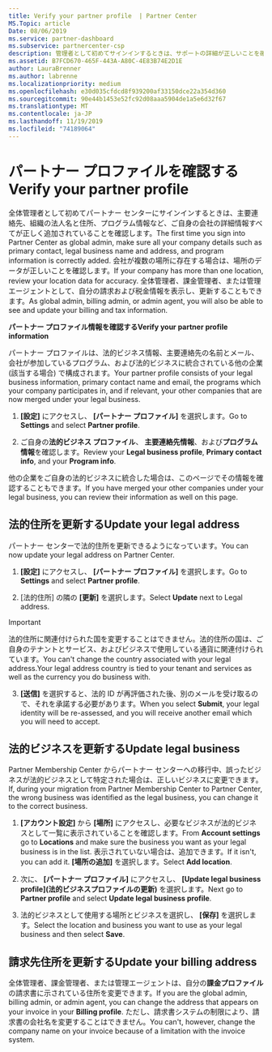 ```yaml
---
title: Verify your partner profile  | Partner Center
MS.Topic: article
Date: 08/06/2019
ms.service: partner-dashboard
ms.subservice: partnercenter-csp
description: 管理者として初めてサインインするときは、サポートの詳細が正しいことを確認し、適宜、税金の除外を申告すると共に、貴社のプロファイルの連絡先情報を確認してください。
ms.assetid: B7FCD670-465F-443A-A80C-4E83B74E2D1E
author: LauraBrenner
ms.author: labrenne
ms.localizationpriority: medium
ms.openlocfilehash: e30d035cfdcd8f939200af33150dce22a354d360
ms.sourcegitcommit: 90e44b1453e52fc92d08aaa5904de1a5e6d32f67
ms.translationtype: MT
ms.contentlocale: ja-JP
ms.lasthandoff: 11/19/2019
ms.locfileid: "74189064"
---
```

# <a name="verify-your-partner-profile"></a><span data-ttu-id="e8a8f-103">パートナー プロファイルを確認する</span><span class="sxs-lookup"><span data-stu-id="e8a8f-103">Verify your partner profile</span></span>

<span data-ttu-id="e8a8f-104">全体管理者として初めてパートナー センターにサインインするときは、主要連絡先、組織の法人名と住所、プログラム情報など、ご自身の会社の詳細情報すべてが正しく追加されていることを確認します。</span><span class="sxs-lookup"><span data-stu-id="e8a8f-104">The first time you sign into Partner Center as  global admin, make sure all your company details such as primary contact, legal business name and address, and program information is correctly added.</span></span> <span data-ttu-id="e8a8f-105">会社が複数の場所に存在する場合は、場所のデータが正しいことを確認します。</span><span class="sxs-lookup"><span data-stu-id="e8a8f-105">If your company has more than one location, review your location data for accuracy.</span></span> <span data-ttu-id="e8a8f-106">全体管理者、課金管理者、または管理エージェントとして、自分の請求および税金情報を表示し、更新することもできます。</span><span class="sxs-lookup"><span data-stu-id="e8a8f-106">As global admin, billing admin, or admin agent, you will also be able to see and update your billing and tax information.</span></span> 

<span data-ttu-id="e8a8f-107">**パートナー プロファイル情報を確認する**</span><span class="sxs-lookup"><span data-stu-id="e8a8f-107">**Verify your partner profile information**</span></span>

<span data-ttu-id="e8a8f-108">パートナー プロファイルは、法的ビジネス情報、主要連絡先の名前とメール、会社が参加しているプログラム、および法的ビジネスに統合されている他の企業 (該当する場合) で構成されます。</span><span class="sxs-lookup"><span data-stu-id="e8a8f-108">Your partner profile consists of your legal business information, primary contact name and email, the programs which your company participates in, and if relevant, your other companies that are now merged under your legal business.</span></span>

1.  <span data-ttu-id="e8a8f-109">**[設定]** にアクセスし、 **[パートナー プロファイル]** を選択します。</span><span class="sxs-lookup"><span data-stu-id="e8a8f-109">Go to **Settings** and select **Partner profile**.</span></span>

2.  <span data-ttu-id="e8a8f-110">ご自身の**法的ビジネス プロファイル**、 **主要連絡先情報**、および**プログラム情報**を確認します。</span><span class="sxs-lookup"><span data-stu-id="e8a8f-110">Review your **Legal business profile**, **Primary contact info**, and your **Program info**.</span></span>

<span data-ttu-id="e8a8f-111">他の企業をご自身の法的ビジネスに統合した場合は、このページでその情報を確認することもできます。</span><span class="sxs-lookup"><span data-stu-id="e8a8f-111">If you have merged your other companies under your legal business, you can review their information as well on this page.</span></span>

## <a name="update-your-legal-address"></a><span data-ttu-id="e8a8f-112">法的住所を更新する</span><span class="sxs-lookup"><span data-stu-id="e8a8f-112">Update your legal address</span></span>

<span data-ttu-id="e8a8f-113">パートナー センターで法的住所を更新できるようになっています。</span><span class="sxs-lookup"><span data-stu-id="e8a8f-113">You can now update your legal address on Partner Center.</span></span>

1. <span data-ttu-id="e8a8f-114">**[設定]** にアクセスし、 **[パートナー プロファイル]** を選択します。</span><span class="sxs-lookup"><span data-stu-id="e8a8f-114">Go to **Settings** and select **Partner profile**.</span></span> 

2. <span data-ttu-id="e8a8f-115">[法的住所] の隣の **[更新]** を選択します。</span><span class="sxs-lookup"><span data-stu-id="e8a8f-115">Select **Update** next to Legal address.</span></span> 

>[!Important]
><span data-ttu-id="e8a8f-116">法的住所に関連付けられた国を変更することはできません。法的住所の国は、ご自身のテナントとサービス、およびビジネスで使用している通貨に関連付けられています。</span><span class="sxs-lookup"><span data-stu-id="e8a8f-116">You can't change the country associated with your legal address.Your legal address country is tied to your tenant and services as well as the currency you do business with.</span></span> 

3. <span data-ttu-id="e8a8f-117">**[送信]** を選択すると、法的 ID が再評価された後、別のメールを受け取るので、それを承諾する必要があります。</span><span class="sxs-lookup"><span data-stu-id="e8a8f-117">When you select **Submit**, your legal identity will be re-assessed, and you will receive another email which you will need to accept.</span></span>

## <a name="update-legal-business"></a><span data-ttu-id="e8a8f-118">法的ビジネスを更新する</span><span class="sxs-lookup"><span data-stu-id="e8a8f-118">Update legal business</span></span>

<span data-ttu-id="e8a8f-119">Partner Membership Center からパートナー センターへの移行中、誤ったビジネスが法的ビジネスとして特定された場合は、正しいビジネスに変更できます。</span><span class="sxs-lookup"><span data-stu-id="e8a8f-119">If, during your migration from Partner Membership Center to Partner Center, the wrong business was identified as the legal business, you can change it to the correct business.</span></span>

1. <span data-ttu-id="e8a8f-120">**[アカウント設定]** から **[場所]** にアクセスし、必要なビジネスが法的ビジネスとして一覧に表示されていることを確認します。</span><span class="sxs-lookup"><span data-stu-id="e8a8f-120">From **Account settings** go to **Locations** and make sure the business you want as your legal business is in the list.</span></span> <span data-ttu-id="e8a8f-121">表示されていない場合は、追加できます。</span><span class="sxs-lookup"><span data-stu-id="e8a8f-121">If it isn't, you can add it.</span></span> <span data-ttu-id="e8a8f-122">**[場所の追加]** を選択します。</span><span class="sxs-lookup"><span data-stu-id="e8a8f-122">Select **Add location**.</span></span>

2.  <span data-ttu-id="e8a8f-123">次に、 **[パートナー プロファイル]** にアクセスし、 **[Update legal business profile]\(法的ビジネスプロファイルの更新\)** を選択します。</span><span class="sxs-lookup"><span data-stu-id="e8a8f-123">Next go to **Partner profile** and select **Update legal business profile**.</span></span>

3.  <span data-ttu-id="e8a8f-124">法的ビジネスとして使用する場所とビジネスを選択し、 **[保存]** を選択します。</span><span class="sxs-lookup"><span data-stu-id="e8a8f-124">Select the location and business you want to use as your legal business and then select **Save**.</span></span>

## <a name="update-your-billing-address"></a><span data-ttu-id="e8a8f-125">請求先住所を更新する</span><span class="sxs-lookup"><span data-stu-id="e8a8f-125">Update your billing address</span></span>

<span data-ttu-id="e8a8f-126">全体管理者、課金管理者、または管理エージェントは、自分の**課金プロファイル**の請求書に示されている住所を変更できます。</span><span class="sxs-lookup"><span data-stu-id="e8a8f-126">If you are the global admin, billing admin, or admin agent, you can change the address that appears on your invoice in your **Billing profile**.</span></span> <span data-ttu-id="e8a8f-127">ただし、請求書システムの制限により、請求書の会社名を変更することはできません。</span><span class="sxs-lookup"><span data-stu-id="e8a8f-127">You can't, however, change the company name on your invoice because of a limitation with the invoice system.</span></span>

 


